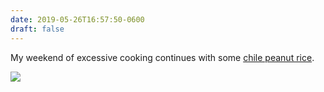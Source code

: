 ```yaml
---
date: 2019-05-26T16:57:50-0600
draft: false
---
```


My weekend of excessive cooking continues with some [chile peanut rice](https://www.bonappetit.com/recipe/chile-peanut-rice).

![](/images/2019/8450ed9940.jpg)

